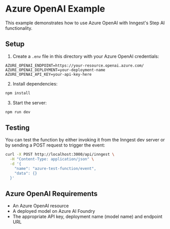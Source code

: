 # Azure OpenAI Example

This example demonstrates how to use Azure OpenAI with Inngest's Step AI functionality.

## Setup

1. Create a `.env` file in this directory with your Azure OpenAI credentials:

```env
AZURE_OPENAI_ENDPOINT=https://your-resource.openai.azure.com/
AZURE_OPENAI_DEPLOYMENT=your-deployment-name
AZURE_OPENAI_API_KEY=your-api-key-here
```

2. Install dependencies:

```bash
npm install
```

3. Start the server:

```bash
npm run dev
```

## Testing

You can test the function by either invoking it from the Inngest dev server or by sending a POST request to trigger the event:

```bash
curl -X POST http://localhost:3000/api/inngest \
  -H "Content-Type: application/json" \
  -d '{
    "name": "azure-test-function/event",
    "data": {}
  }'
```

## Azure OpenAI Requirements

- An Azure OpenAI resource
- A deployed model on Azure AI Foundry
- The appropriate API key, deployment name (model name) and endpoint URL
